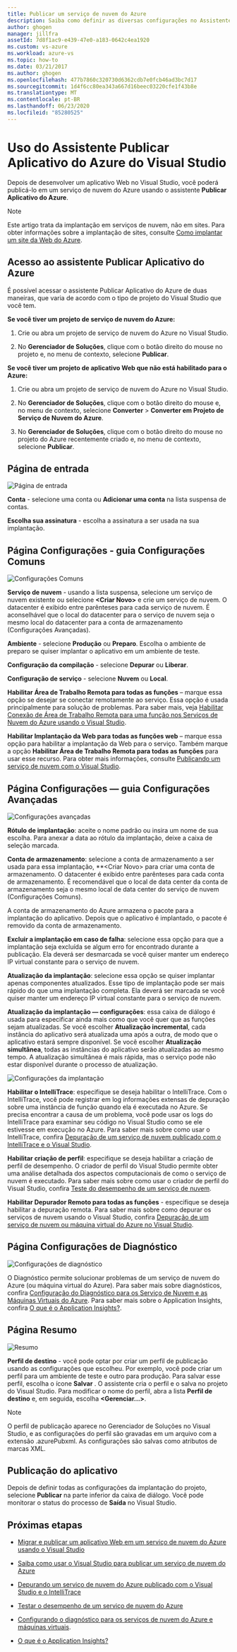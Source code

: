 ```yaml
---
title: Publicar um serviço de nuvem do Azure
description: Saiba como definir as diversas configurações no Assistente Publicar Aplicativo do Azure do Visual Studio
author: ghogen
manager: jillfra
assetId: 7d8f1ac9-e439-47e0-a183-0642c4ea1920
ms.custom: vs-azure
ms.workload: azure-vs
ms.topic: how-to
ms.date: 03/21/2017
ms.author: ghogen
ms.openlocfilehash: 477b7860c320730d6362cdb7e0fcb46ad3bc7d17
ms.sourcegitcommit: 1d4f6cc80ea343a667d16beec03220cfe1f43b8e
ms.translationtype: MT
ms.contentlocale: pt-BR
ms.lasthandoff: 06/23/2020
ms.locfileid: "85280525"
---
```

# <a name="using-the-visual-studio-publish-azure-application-wizard"></a>Uso do Assistente Publicar Aplicativo do Azure do Visual Studio

Depois de desenvolver um aplicativo Web no Visual Studio, você poderá publicá-lo em um serviço de nuvem do Azure usando o assistente **Publicar Aplicativo do Azure**.

> [!Note]
> Este artigo trata da implantação em serviços de nuvem, não em sites. Para obter informações sobre a implantação de sites, consulte [Como implantar um site da Web do Azure](https://social.msdn.microsoft.com/Search/windowsazure?query=How%20to%20Deploy%20an%20Azure%20Web%20Site&Refinement=138&ac=4#refinementChanges=117&pageNumber=1&showMore=false).

## <a name="accessing-the-publish-azure-application-wizard"></a>Acesso ao assistente Publicar Aplicativo do Azure

É possível acessar o assistente Publicar Aplicativo do Azure de duas maneiras, que varia de acordo com o tipo de projeto do Visual Studio que você tem.

**Se você tiver um projeto de serviço de nuvem do Azure:**

1. Crie ou abra um projeto de serviço de nuvem do Azure no Visual Studio.

1. No **Gerenciador de Soluções**, clique com o botão direito do mouse no projeto e, no menu de contexto, selecione **Publicar**.

**Se você tiver um projeto de aplicativo Web que não está habilitado para o Azure:**

1. Crie ou abra um projeto de serviço de nuvem do Azure no Visual Studio.

1. No **Gerenciador de Soluções**, clique com o botão direito do mouse e, no menu de contexto, selecione **Converter** > **Converter em Projeto de Serviço de Nuvem do Azure**.

1. No **Gerenciador de Soluções**, clique com o botão direito do mouse no projeto do Azure recentemente criado e, no menu de contexto, selecione **Publicar**.

## <a name="sign-in-page"></a>Página de entrada

![Página de entrada](./media/vs-azure-tools-publish-azure-application-wizard/sign-in.png)

**Conta** - selecione uma conta ou **Adicionar uma conta** na lista suspensa de contas.

**Escolha sua assinatura** - escolha a assinatura a ser usada na sua implantação.

## <a name="settings-page---common-settings-tab"></a>Página Configurações - guia Configurações Comuns

![Configurações Comuns](./media/vs-azure-tools-publish-azure-application-wizard/settings-common-settings.png)

**Serviço de nuvem** - usando a lista suspensa, selecione um serviço de nuvem existente ou selecione **&lt;Criar Novo>** e crie um serviço de nuvem. O datacenter é exibido entre parênteses para cada serviço de nuvem. É aconselhável que o local do datacenter para o serviço de nuvem seja o mesmo local do datacenter para a conta de armazenamento (Configurações Avançadas).

**Ambiente** - selecione **Produção** ou **Preparo**. Escolha o ambiente de preparo se quiser implantar o aplicativo em um ambiente de teste.

**Configuração da compilação** - selecione **Depurar** ou **Liberar**.

**Configuração de serviço** - selecione **Nuvem** ou **Local**.

**Habilitar Área de Trabalho Remota para todas as funções** – marque essa opção se desejar se conectar remotamente ao serviço. Essa opção é usada principalmente para solução de problemas. Para saber mais, veja [Habilitar Conexão de Área de Trabalho Remota para uma função nos Serviços de Nuvem do Azure usando o Visual Studio](/azure/cloud-services/cloud-services-role-enable-remote-desktop-visual-studio).

**Habilitar Implantação da Web para todas as funções web** – marque essa opção para habilitar a implantação da Web para o serviço. Também marque a opção **Habilitar Área de Trabalho Remota para todas as funções** para usar esse recurso. Para obter mais informações, consulte [Publicando um serviço de nuvem com o Visual Studio](vs-azure-tools-publishing-a-cloud-service.md).

## <a name="settings-page---advanced-settings-tab"></a>Página Configurações — guia Configurações Avançadas

![Configurações avançadas](./media/vs-azure-tools-publish-azure-application-wizard/settings-advanced-settings.png)

**Rótulo de implantação**: aceite o nome padrão ou insira um nome de sua escolha. Para anexar a data ao rótulo da implantação, deixe a caixa de seleção marcada.

**Conta de armazenamento**: selecione a conta de armazenamento a ser usada para essa implantação, **&lt;Criar Novo> para criar uma conta de armazenamento. O datacenter é exibido entre parênteses para cada conta de armazenamento. É recomendável que o local de data center da conta de armazenamento seja o mesmo local de data center do serviço de nuvem (Configurações Comuns).

A conta de armazenamento do Azure armazena o pacote para a implantação do aplicativo. Depois que o aplicativo é implantado, o pacote é removido da conta de armazenamento.

**Excluir a implantação em caso de falha**: selecione essa opção para que a implantação seja excluída se algum erro for encontrado durante a publicação. Ela deverá ser desmarcada se você quiser manter um endereço IP virtual constante para o serviço de nuvem.

**Atualização da implantação**: selecione essa opção se quiser implantar apenas componentes atualizados. Esse tipo de implantação pode ser mais rápido do que uma implantação completa. Ela deverá ser marcada se você quiser manter um endereço IP virtual constante para o serviço de nuvem.

**Atualização da implantação — configurações**: essa caixa de diálogo é usada para especificar ainda mais como que você quer que as funções sejam atualizadas. Se você escolher **Atualização incremental**, cada instância do aplicativo será atualizada uma após a outra, de modo que o aplicativo estará sempre disponível. Se você escolher **Atualização simultânea**, todas as instâncias do aplicativo serão atualizadas ao mesmo tempo. A atualização simultânea é mais rápida, mas o serviço pode não estar disponível durante o processo de atualização.

![Configurações da implantação](./media/vs-azure-tools-publish-azure-application-wizard/deployment-settings.png)

**Habilitar o IntelliTrace**: especifique se deseja habilitar o IntelliTrace. Com o IntelliTrace, você pode registrar em log informações extensas de depuração sobre uma instância de função quando ela é executada no Azure. Se precisa encontrar a causa de um problema, você pode usar os logs do IntelliTrace para examinar seu código no Visual Studio como se ele estivesse em execução no Azure. Para saber mais sobre como usar o IntelliTrace, confira [Depuração de um serviço de nuvem publicado com o IntelliTrace e o Visual Studio](./vs-azure-tools-intellitrace-debug-published-cloud-services.md).

**Habilitar criação de perfil**: especifique se deseja habilitar a criação de perfil de desempenho. O criador de perfil do Visual Studio permite obter uma análise detalhada dos aspectos computacionais de como o serviço de nuvem é executado. Para saber mais sobre como usar o criador de perfil do Visual Studio, confira [Teste do desempenho de um serviço de nuvem](./vs-azure-tools-performance-profiling-cloud-services.md).

**Habilitar Depurador Remoto para todas as funções** - especifique se deseja habilitar a depuração remota. Para saber mais sobre como depurar os serviços de nuvem usando o Visual Studio, confira [Depuração de um serviço de nuvem ou máquina virtual do Azure no Visual Studio](./vs-azure-tools-debug-cloud-services-virtual-machines.md).

## <a name="diagnostics-settings-page"></a>Página Configurações de Diagnóstico

![Configurações de diagnóstico](./media/vs-azure-tools-publish-azure-application-wizard/diagnostic-settings.png)

O Diagnóstico permite solucionar problemas de um serviço de nuvem do Azure (ou máquina virtual do Azure). Para saber mais sobre diagnósticos, confira [Configuração do Diagnóstico para os Serviço de Nuvem e as Máquinas Virtuais do Azure](./vs-azure-tools-diagnostics-for-cloud-services-and-virtual-machines.md). Para saber mais sobre o Application Insights, confira [O que é o Application Insights?](/azure/application-insights/app-insights-overview).

## <a name="summary-page"></a>Página Resumo

![Resumo](./media/vs-azure-tools-publish-azure-application-wizard/summary.png)

**Perfil de destino** - você pode optar por criar um perfil de publicação usando as configurações que escolheu. Por exemplo, você pode criar um perfil para um ambiente de teste e outro para produção. Para salvar esse perfil, escolha o ícone **Salvar** . O assistente cria o perfil e o salva no projeto do Visual Studio. Para modificar o nome do perfil, abra a lista **Perfil de destino** e, em seguida, escolha **&lt;Gerenciar…&gt;**.

   > [!Note]
   > O perfil de publicação aparece no Gerenciador de Soluções no Visual Studio, e as configurações do perfil são gravadas em um arquivo com a extensão .azurePubxml. As configurações são salvas como atributos de marcas XML.

## <a name="publishing-your-application"></a>Publicação do aplicativo

Depois de definir todas as configurações da implantação do projeto, selecione **Publicar** na parte inferior da caixa de diálogo. Você pode monitorar o status do processo de **Saída** no Visual Studio.

## <a name="next-steps"></a>Próximas etapas

- [Migrar e publicar um aplicativo Web em um serviço de nuvem do Azure usando o Visual Studio](./vs-azure-tools-migrate-publish-web-app-to-cloud-service.md)

- [Saiba como usar o Visual Studio para publicar um serviço de nuvem do Azure](./vs-azure-tools-publishing-a-cloud-service.md)

- [Depurando um serviço de nuvem do Azure publicado com o Visual Studio e o IntelliTrace](./vs-azure-tools-intellitrace-debug-published-cloud-services.md)

- [Testar o desempenho de um serviço de nuvem do Azure](./vs-azure-tools-performance-profiling-cloud-services.md)

- [Configurando o diagnóstico para os serviços de nuvem do Azure e máquinas virtuais](./vs-azure-tools-diagnostics-for-cloud-services-and-virtual-machines.md).

- [O que é o Application Insights?](/azure/application-insights/app-insights-overview)